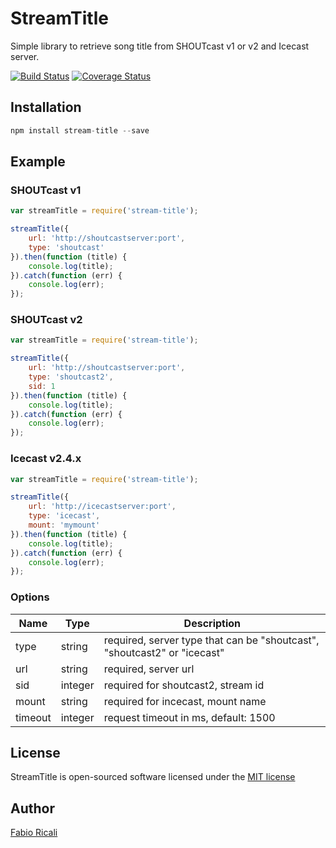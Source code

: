 # StreamTitle
Simple library to retrieve song title from SHOUTcast v1 or v2 and Icecast server.

[![Build Status](https://travis-ci.org/fabioricali/StreamTitle.svg?branch=master)](https://travis-ci.org/fabioricali/StreamTitle) [![Coverage Status](https://coveralls.io/repos/github/fabioricali/StreamTitle/badge.svg?branch=master)](https://coveralls.io/github/fabioricali/StreamTitle?branch=master)

## Installation

```javascript
npm install stream-title --save
```

## Example
### SHOUTcast v1
```javascript
var streamTitle = require('stream-title');

streamTitle({
    url: 'http://shoutcastserver:port',
    type: 'shoutcast'
}).then(function (title) {
    console.log(title);
}).catch(function (err) {
    console.log(err);
});
```

### SHOUTcast v2
```javascript
var streamTitle = require('stream-title');

streamTitle({
    url: 'http://shoutcastserver:port',
    type: 'shoutcast2',
    sid: 1
}).then(function (title) {
    console.log(title);
}).catch(function (err) {
    console.log(err);
});
```

### Icecast v2.4.x
```javascript
var streamTitle = require('stream-title');

streamTitle({
    url: 'http://icecastserver:port',
    type: 'icecast',
    mount: 'mymount'
}).then(function (title) {
    console.log(title);
}).catch(function (err) {
    console.log(err);
});
```

### Options

Name | Type | Description
-|-|-
type | string | required, server type that can be "shoutcast", "shoutcast2" or "icecast"
url | string | required, server url
sid | integer | required for shoutcast2, stream id
mount | string | required for incecast, mount name
timeout | integer | request timeout in ms, default: 1500

## License
StreamTitle is open-sourced software licensed under the [MIT license](http://opensource.org/licenses/MIT)

## Author
[Fabio Ricali](http://rica.li)